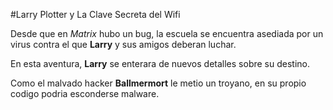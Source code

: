 #Larry Plotter y La Clave Secreta del Wifi

Desde que en *Matrix* hubo un bug, la escuela se encuentra asediada por un virus
contra el que **Larry** y sus amigos deberan luchar.

En esta aventura, **Larry** se enterara de nuevos detalles sobre su destino.

Como el malvado hacker **Ballmermort** le metio un troyano, en su propio codigo podria esconderse malware.